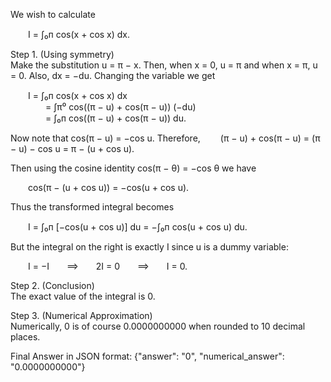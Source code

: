 We wish to calculate

  I = ∫₀ᴨ cos(x + cos x) dx.

Step 1. (Using symmetry)  
Make the substitution u = π − x. Then, when x = 0, u = π and when x = π, u = 0. Also, dx = −du. Changing the variable we get

  I = ∫₀ᴨ cos(x + cos x) dx  
    = ∫π⁰ cos((π − u) + cos(π − u)) (−du)  
    = ∫₀ᴨ cos((π − u) + cos(π − u)) du.

Now note that cos(π − u) = −cos u. Therefore,
  (π − u) + cos(π − u) = (π − u) − cos u = π − (u + cos u).

Then using the cosine identity cos(π − θ) = −cos θ we have

  cos(π − (u + cos u)) = −cos(u + cos u).

Thus the transformed integral becomes

  I = ∫₀ᴨ [−cos(u + cos u)] du = −∫₀ᴨ cos(u + cos u) du.

But the integral on the right is exactly I since u is a dummy variable:

  I = −I  ⟹  2I = 0  ⟹  I = 0.

Step 2. (Conclusion)  
The exact value of the integral is 0.

Step 3. (Numerical Approximation)  
Numerically, 0 is of course 0.0000000000 when rounded to 10 decimal places.

Final Answer in JSON format:
{"answer": "$0$", "numerical_answer": "0.0000000000"}